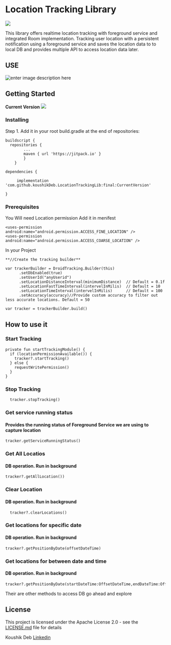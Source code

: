 
# Location Tracking Library  
 [![](https://jitpack.io/v/koushikDeb/LocationTrackingLib.svg)](https://jitpack.io/#koushikDeb/LocationTrackingLib)
 
This library offers realtime location tracking with foreground service and integrated Room implementation. Tracking user location with a persistent notification using a foreground service and saves the location data to to local DB and provides multiple API to access location data later.  

## USE

![enter image description here](https://github.com/koushikDeb/LocationTrackingLib/blob/master/demo.gif?raw=true)


## Getting Started

**Current Version** 
 [![](https://jitpack.io/v/koushikDeb/LocationTrackingLib.svg)](https://jitpack.io/#koushikDeb/LocationTrackingLib)

### Installing

Step 1. Add it in your root build.gradle at the end of repositories:

```
buildscript {  
  repositories {
		...
		maven { url 'https://jitpack.io' }
		}
	}
```


```
dependencies {

     implementation 'com.github.koushikDeb.LocationTrackingLib:final:CurrentVersion'

}
```


### Prerequisites

You Will need Location permission
Add it in menifest
```
<uses-permission android:name="android.permission.ACCESS_FINE_LOCATION" />  
<uses-permission android:name="android.permission.ACCESS_COARSE_LOCATION" />
```

In your Project

```
**//Create the tracking builder** 

var trackerBuilder = DroidTracking.Builder(this)
      .setDbEnabled(true)
      .setUserId("anyUserid") 
      .setLocationDistanceInterval(minimumDistance)  // Default = 0.1f
      .setLocationFastTimeInterval(intervelInMilis)  // Default = 10
      .setLocationTimeInterval(intervelInMilis)      // Default = 100
      .setAccuracy(accuracy)//Provide custom accuracy to filter out less accurate locations. Default = 50

var tracker = trackerBuilder.build()

```    


## How to use it 

### **Start Tracking** 
```
private fun startTrackingModule() {  
  if (locationPermissionAvailable()) {  
    tracker?.startTracking()  
  } else {  
    requestWritePermission()  
  }  
}
```

### Stop Tracking 
```
  tracker.stopTracking()  
```

### Get service running status 
#### Provides the running status of Foreground Service we are using to capture location
```
tracker.getServiceRunningStatus()
```


### Get All Locatios
#### DB operation. Run in background 
```
tracker?.getAllLocation())  
```

### Clear Location
#### DB operation. Run in background 
```
  tracker?.clearLocations()  
```
### Get locations for specific date
#### DB operation. Run in background 
```
tracker?.getPositionByDate(offsetDateTime)
```

### Get locations for between date and time 
#### DB operation. Run in background 
```
tracker?.getPositionByDate(startDateTime:OffsetDateTime,endDateTime:OffsetDateTime)
```


Their are other methods to access DB go ahead and explore







## License

This project is licensed under the Apache License 2.0 - see the [LICENSE.md](/LICENSE) file for details




Koushik Deb [Linkedin](https://www.linkedin.com/in/koushik-deb-19562385)












